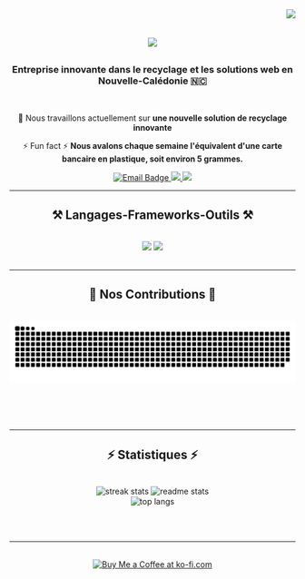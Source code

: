 <img align="right" src="https://visitor-badge.laobi.icu/badge?page_id=Krysto-nc-dev.Krysto-nc-dev" />

<h1 align="center">
    <img src="https://readme-typing-svg.herokuapp.com/?font=Righteous&size=35&center=true&vCenter=true&width=500&height=70&duration=4000&lines=Bienvenue!+👋;+Nous+sommes+Krysto!;" />
</h1>

<h3 align="center">Entreprise innovante dans le recyclage et les solutions web en Nouvelle-Calédonie 🇳🇨</h3>

<br/>

<div align="center">
 
 🔭 Nous travaillons actuellement sur **une nouvelle solution de recyclage innovante**
 
⚡ Fun fact ⚡ **Nous avalons chaque semaine l'équivalent d'une carte bancaire en plastique, soit environ 5 grammes.**

</div>
 
<div align="center"> 
<a href="mailto:krysto.dev@gmail.com">
    <img src="https://img.shields.io/badge/Email-333333?style=for-the-badge&logo=maildotru&logoColor=white" alt="Email Badge"/>
</a>

  <a href="https://linkedin.com/in/krysto-dev" target="_blank">
    <img src="https://img.shields.io/badge/LinkedIn-0077B5?style=for-the-badge&logo=linkedin&logoColor=white" target="_blank" />
  </a>
  <a href="https://krysto-nc.github.io" target="_blank">
     <img src="https://img.shields.io/badge/Portfolio-FF5722?style=for-the-badge&logo=todoist&logoColor=white" target="_blank" />
  </a>
</div>

<hr/>
 
<h2 align="center">⚒️ Langages-Frameworks-Outils ⚒️</h2>
<br/>
<div align="center">
    <img src="https://skillicons.dev/icons?i=react,bootstrap,mui,html,css,sass,vscode,github,figma,tailwind,git" />
    <img src="https://skillicons.dev/icons?i=nodejs,javascript,typescript,express,mongodb,nextjs,mysql,mongodb" /><br>
</div>

<br/>
<hr/>

<div align="center">
  <h2>🐍 Nos Contributions 🐍</h2>
  <br>
  <img alt="snake eating my contributions" src="https://raw.githubusercontent.com/Krysto-nc-dev/Krysto-nc-dev/output/github-contribution-grid-snake.svg" />
  
  <br/><br/><br/>
</div>

<hr/>

<h2 align="center">⚡ Statistiques ⚡</h2>
<br>
<div align=center>
  <img width=390 src="https://streak-stats.demolab.com/?user=Krysto-nc-dev&count_private=true&theme=react&locale=fr&border_radius=10" alt="streak stats"/>
  <img width=390 src="https://github-readme-stats.vercel.app/api?username=Krysto-nc-dev&count_private=true&show_icons=true&theme=react&locale=fr&rank_icon=github&border_radius=10" alt="readme stats" />
  <br/>
  <img width=325 align="center" src="https://github-readme-stats.vercel.app/api/top-langs/?username=Krysto-nc-dev&hide=HTML&langs_count=8&layout=compact&theme=react&locale=fr&border_radius=10&size_weight=0.5&count_weight=0.5&exclude_repo=github-readme-stats" alt="top langs" />
</div>

<br/><br/>

<hr/>

<br/>

<div align="center">
<a href='https://ko-fi.com/V7V4RAK9C' target='_blank'><img height='64' style='border:0px;height:64px;' src='https://storage.ko-fi.com/cdn/kofi1.png?v=3' border='0' alt='Buy Me a Coffee at ko-fi.com' /></a>
</div>

<br/>
